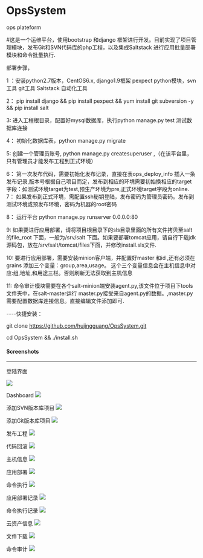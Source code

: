 # OpsSystem
ops plateform


#这是一个运维平台，使用bootstrap 和django 框架进行开发。目前实现了项目管理模块，发布Git和SVN代码库的php工程，以及集成Saltstack 进行应用批量部署模块和命令批量执行.



部署步骤，  

1 ：安装python2.7版本，CentOS6.x, django1.9框架  pexpect python模块，svn工具  git工具 Saltstack 自动化工具

2： pip install django  && pip install pexpect && yum install git subversion -y && pip install salt

3: 进入工程根目录，配置好mysql数据库，执行python manage.py test 测试数据库连接

4： 初始化数据库表，python manage.py migrate

5:  创建一个管理员账号, python manage.py createsuperuser ,（在该平台里，只有管理员才能发布工程到正式环境）

6： 第一次发布代码，需要初始化发布记录，直接在表ops_deploy_info 插入一条发布记录,版本号根据自己项目而定，发布到相应的环境需要初始换相应的target字段：如测试环境target为test,预生产环境为pre,正式环境target字段为online.
7： 如果发布到正式环境，需配置ssh秘钥登陆，发布密码为管理员密码。发布到测试环境或预发布环境，密码为机器的root密码

8： 运行平台 python manage.py runserver 0.0.0.0:80

9:   如果要进行应用部署，请将项目根目录下的sls目录里面的所有文件拷贝至salt的file_root 下面，一般为/srv/salt 下面。如果要部署tomcat应用，请自行下载jdk源码包，放在/srv/salt/tomcat/files下面，并修改install.sls文件.

10: 要进行应用部署，需要安装minion客户端，并配置好master 和id  ,还有必须在grains 添加三个变量：group,area,usage。  这个三个变量信息会在主机信息中对应:组,地址,和用途三栏。否则刷新无法获取到主机信息


11: 命令审计模块需要在各个salt-minion端安装agent.py,该文件位于项目下tools文件夹中，在salt-master运行 master.py接受来自agent.py的数据。,master.py需要配置数据库连接信息。直接编辑文件添加即可.



----快捷安装：

git clone https://github.com/hujingguang/OpsSystem.git

cd OpsSystem && ./install.sh


#### Screenshots
-----------
登陆界面

![](https://github.com/hujingguang/OpsSystem/blob/master/screenshots/0.png)

Dashboard
![](https://github.com/hujingguang/OpsSystem/blob/master/screenshots/1.png)

添加SVN版本库项目
![](https://github.com/hujingguang/OpsSystem/blob/master/screenshots/2.png)

添加Git版本库项目
![](https://github.com/hujingguang/OpsSystem/blob/master/screenshots/3.png)

发布工程
![](https://github.com/hujingguang/OpsSystem/blob/master/screenshots/4.png)

代码回滚
![](https://github.com/hujingguang/OpsSystem/blob/master/screenshots/13.png)

主机信息
![](https://github.com/hujingguang/OpsSystem/blob/master/screenshots/5.png)

应用部署
![](https://github.com/hujingguang/OpsSystem/blob/master/screenshots/6.png)

命令执行
![](https://github.com/hujingguang/OpsSystem/blob/master/screenshots/7.png)

应用部署记录
![](https://github.com/hujingguang/OpsSystem/blob/master/screenshots/8.png)

命令执行记录
![](https://github.com/hujingguang/OpsSystem/blob/master/screenshots/9.png)

云资产信息
![](https://github.com/hujingguang/OpsSystem/blob/master/screenshots/10.png)

文件下载
![](https://github.com/hujingguang/OpsSystem/blob/master/screenshots/11.png)

命令审计
![](https://github.com/hujingguang/OpsSystem/blob/master/screenshots/12.png)
